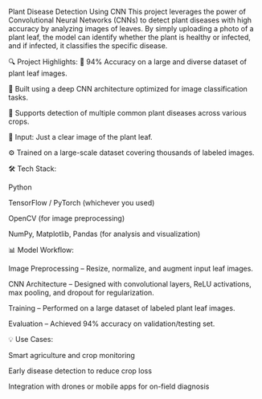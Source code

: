  Plant Disease Detection Using CNN
This project leverages the power of Convolutional Neural Networks (CNNs) to detect plant diseases with high accuracy by analyzing images of leaves. By simply uploading a photo of a plant leaf, the model can identify whether the plant is healthy or infected, and if infected, it classifies the specific disease.

🔍 Project Highlights:
🚀 94% Accuracy on a large and diverse dataset of plant leaf images.

🧠 Built using a deep CNN architecture optimized for image classification tasks.

🌱 Supports detection of multiple common plant diseases across various crops.

📸 Input: Just a clear image of the plant leaf.

⚙️ Trained on a large-scale dataset covering thousands of labeled images.

🛠️ Tech Stack:

Python

TensorFlow / PyTorch (whichever you used)

OpenCV (for image preprocessing)

NumPy, Matplotlib, Pandas (for analysis and visualization)

📊 Model Workflow:

Image Preprocessing – Resize, normalize, and augment input leaf images.

CNN Architecture – Designed with convolutional layers, ReLU activations, max pooling, and dropout for regularization.

Training – Performed on a large dataset of labeled plant leaf images.

Evaluation – Achieved 94% accuracy on validation/testing set.

💡 Use Cases:

Smart agriculture and crop monitoring

Early disease detection to reduce crop loss

Integration with drones or mobile apps for on-field diagnosis






